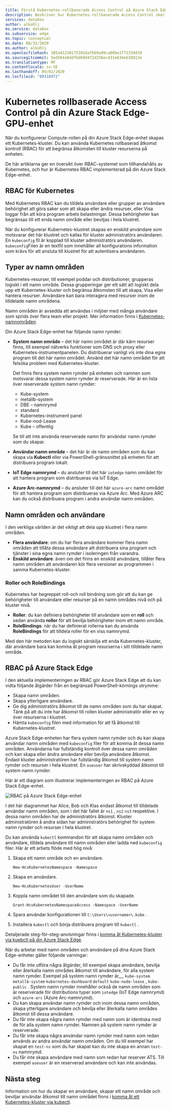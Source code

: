 ```yaml
---
title: Förstå Kubernetes-rollbaserade Access Control på Azure Stack Edge-enhet | Microsoft Docs
description: Beskriver hur Kubernetes-rollbaserade Access Control sker på en Azure Stack Edge-enhet.
services: databox
author: alkohli
ms.service: databox
ms.subservice: edge
ms.topic: conceptual
ms.date: 08/31/2020
ms.author: alkohli
ms.openlocfilehash: 285a41230175392dafb69a99ca08be1f72339439
ms.sourcegitcommit: 5ed504a9ddfbd69d4f2d256ec431e634eb38813e
ms.translationtype: MT
ms.contentlocale: sv-SE
ms.lasthandoff: 09/02/2020
ms.locfileid: "89318972"
---
```

# <a name="kubernetes-role-based-access-control-on-your-azure-stack-edge-gpu-device"></a>Kubernetes rollbaserade Access Control på din Azure Stack Edge-GPU-enhet


När du konfigurerar Compute-rollen på din Azure Stack Edge-enhet skapas ett Kubernetes-kluster. Du kan använda Kubernetes rollbaserad åtkomst kontroll (RBAC) för att begränsa åtkomsten till kluster resurserna på enheten.

De här artiklarna ger en översikt över RBAC-systemet som tillhandahålls av Kubernetes, och hur är Kubernetes RBAC implementerad på din Azure Stack Edge-enhet. 

## <a name="rbac-for-kubernetes"></a>RBAC för Kubernetes

Med Kubernetes RBAC kan du tilldela användare eller grupper av användare behörighet att göra saker som att skapa eller ändra resurser, eller Visa loggar från att köra program arbets belastningar. Dessa behörigheter kan begränsas till ett enda namn område eller beviljas i hela klustret. 

När du konfigurerar Kubernetes-klustret skapas en enskild användare som motsvarar det här klustret och kallas för kluster administratörs användaren.  En `kubeconfig` fil är kopplad till kluster administratörs användaren. `kubeconfig`Filen är en textfil som innehåller all konfigurations information som krävs för att ansluta till klustret för att autentisera användaren.

## <a name="namespaces-types"></a>Typer av namn områden

Kubernetes-resurser, till exempel poddar och distributioner, grupperas logiskt i ett namn område. Dessa grupperingar ger ett sätt att logiskt dela upp ett Kubernetes-kluster och begränsa åtkomsten till att skapa, Visa eller hantera resurser. Användare kan bara interagera med resurser inom de tilldelade namn områdena.

Namn områden är avsedda att användas i miljöer med många användare som sprids över flera team eller projekt. Mer information finns i [Kubernetes-namnområden](https://kubernetes.io/docs/concepts/overview/working-with-objects/namespaces/).

Din Azure Stack Edge-enhet har följande namn rymder:

- **System namn område** – det här namn området är där kärn resurser finns, till exempel nätverks funktioner som DNS och proxy eller Kubernetes-instrumentpanelen. Du distribuerar vanligt vis inte dina egna program till det här namn området. Använd det här namn området för att felsöka problem med Kubernetes-kluster. 

    Det finns flera system namn rymder på enheten och namnen som motsvarar dessa system namn rymder är reserverade. Här är en lista över reserverade system namn rymder: 
    - Kube-system
    - metallb-system
    - DBE – namnrymd
    - standard
    - Kubernetes-instrument panel
    - Kube-nod-Lease
    - Kube – offentlig


    Se till att inte använda reserverade namn för användar namn rymder som du skapar. 
<!--- **default namespace** - This namespace is where pods and deployments are created by default when none is provided and you have admin access to this namespace. When you interact with the Kubernetes API, such as with `kubectl get pods`, the default namespace is used when none is specified.-->

- **Användar namn område** – det här är de namn områden som du kan skapa via **Kubectl** eller via PowerShell-gränssnittet på enheten för att distribuera program lokalt.
 
- **IoT Edge namnrymd** – du ansluter till det här `iotedge` namn området för att hantera program som distribueras via IoT Edge.

- **Azure Arc-namnrymd** – du ansluter till det här `azure-arc` namn området för att hantera program som distribueras via Azure Arc. Med Azure ARC kan du också distribuera program i andra användar namn områden. 

## <a name="namespaces-and-users"></a>Namn områden och användare

I den verkliga världen är det viktigt att dela upp klustret i flera namn områden. 

- **Flera användare**: om du har flera användare kommer flera namn områden att tillåta dessa användare att distribuera sina program och tjänster i sina egna namn rymder i isoleringen från varandra. 
- **Enskild användare**: även om det finns en enskild användare, tillåter flera namn områden att användaren kör flera versioner av programmen i samma Kubernetes-kluster.

### <a name="roles-and-rolebindings"></a>Roller och RoleBindings

Kubernetes har begreppet roll-och roll bindning som gör att du kan ge behörigheter till användare eller resurser på en namn områdes nivå och på kluster nivå. 

- **Roller**: du kan definiera behörigheter till användare som en **roll** och sedan använda **roller** för att bevilja behörigheter inom ett namn område. 
- **RoleBindings**: när du har definierat rollerna kan du använda **RoleBindings** för att tilldela roller för en viss namnrymd. 

Med den här metoden kan du logiskt särskilja ett enda Kubernetes-kluster, där användare bara kan komma åt program resurserna i sitt tilldelade namn område. 

## <a name="rbac-on-azure-stack-edge"></a>RBAC på Azure Stack Edge

I den aktuella implementeringen av RBAC gör Azure Stack Edge att du kan vidta följande åtgärder från en begränsad PowerShell-körnings utrymme:

- Skapa namn områden.  
- Skapa ytterligare användare.
- Ge dig administratörs åtkomst till de namn områden som du har skapat. Tänk på att du inte har åtkomst till rollen kluster administratör eller en vy över resurserna i klustret.
- Hämta `kubeconfig` filen med information för att få åtkomst till Kubernetes-klustret.


Azure Stack Edge-enheten har flera system namn rymder och du kan skapa användar namn områden med `kubeconfig` filer för att komma åt dessa namn områden. Användarna har fullständig kontroll över dessa namn områden och kan skapa eller ändra användare eller bevilja användare åtkomst. Endast kluster administratören har fullständig åtkomst till system namn rymder och resurser i hela klustret. En `aseuser` har skrivskyddad åtkomst till system namn rymder.

Här är ett diagram som illustrerar implementeringen av RBAC på Azure Stack Edge-enhet.

![RBAC på Azure Stack Edge-enhet](./media/azure-stack-edge-gpu-kubernetes-rbac/rbac-view-1.png)

I det här diagrammet har Alice, Bob och Klas endast åtkomst till tilldelade användar namn områden, som i det här fallet är `ns1` , `ns2` `ns3` respektive. I dessa namn områden har de administratörs åtkomst. Kluster administratören å andra sidan har administratörs behörighet för system namn rymder och resurser i hela klustret.

Du kan använda `kubectl` kommandon för att skapa namn områden och användare, tilldela användare till namn områden eller ladda ned `kubeconfig` filer. Här är ett arbets flöde med hög nivå:

1. Skapa ett namn område och en användare.  

    `New-HcsKubernetesNamespace -Namespace`  

2. Skapa en användare.  

    `New-HcsKubernetesUser -UserName`  

3. Koppla namn området till den användare som du skapade.  

    `Grant-HcsKubernetesNamespaceAccess -Namespace -UserName`  

4. Spara användar konfigurationen till `C:\Users\<username>\.kube` .  

5. Installera `kubectl` och börja distribuera program till `kubectl` . 

Detaljerade steg-för-steg-anvisningar finns i [komma åt Kubernetes-kluster via kuebctl på din Azure Stack Edge](azure-stack-edge-gpu-create-kubernetes-cluster.md).


När du arbetar med namn områden och användare på dina Azure Stack Edge-enheter gäller följande varningar:

- Du får inte utföra några åtgärder, till exempel skapa användare, bevilja eller återkalla namn områdes åtkomst till användare, för alla system namn rymder. Exempel på system namn rymder är,,,, `kube-system` `metallb-system` `kubernetes-dashboard` `default` `kube-node-lease` , `kube-public` . System namn rymder innehåller också de namn områden som är reserverade för distributions typer som `iotedge` (IoT Edge namnrymd) och `azure-arc` (Azure Arc-namnrymd).
- Du kan skapa användar namn rymder och inom dessa namn områden, skapa ytterligare användare och bevilja eller återkalla namn områdes åtkomst till dessa användare.
- Du får inte skapa några namn rymder med namn som är identiska med de för alla system namn rymder. Namnen på system namn rymder är reserverade.  
- Du får inte skapa några användar namn rymder med namn som redan används av andra användar namn områden. Om du till exempel har skapat en `test-ns` som du har skapat kan du inte skapa en annan `test-ns` namnrymd.
- Du får inte skapa användare med namn som redan har reserver ATS. Till exempel `aseuser` är en reserverad användare och kan inte användas.


## <a name="next-steps"></a>Nästa steg

Information om hur du skapar en användare, skapar ett namn område och beviljar användar åtkomst till namn området finns i [komma åt ett Kubernetes-kluster via kubectl](azure-stack-edge-gpu-create-kubernetes-cluster.md).


